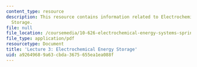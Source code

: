 ```yaml
---
content_type: resource
description: This resource contains information related to Electrochemical Energy
  Storage.
file: null
file_location: /coursemedia/10-626-electrochemical-energy-systems-spring-2014/a92649689a63cbda3675655ea1ea088f_MIT10_626S14_Lec3.pdf
file_type: application/pdf
resourcetype: Document
title: 'Lecture 3: Electrochemical Energy Storage'
uid: a9264968-9a63-cbda-3675-655ea1ea088f
---
```

